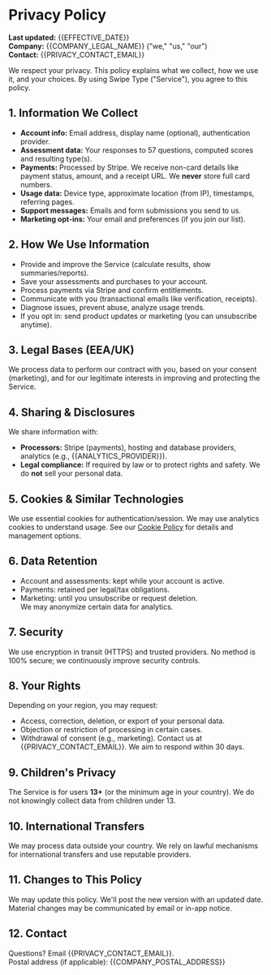 # Privacy Policy

**Last updated:** {{EFFECTIVE_DATE}}  
**Company:** {{COMPANY_LEGAL_NAME}} ("we," "us," "our")  
**Contact:** {{PRIVACY_CONTACT_EMAIL}}

We respect your privacy. This policy explains what we collect, how we use it, and your choices. By using Swipe Type ("Service"), you agree to this policy.

## 1. Information We Collect
- **Account info:** Email address, display name (optional), authentication provider.
- **Assessment data:** Your responses to 57 questions, computed scores and resulting type(s).
- **Payments:** Processed by Stripe. We receive non-card details like payment status, amount, and a receipt URL. We **never** store full card numbers.
- **Usage data:** Device type, approximate location (from IP), timestamps, referring pages.
- **Support messages:** Emails and form submissions you send to us.
- **Marketing opt-ins:** Your email and preferences (if you join our list).

## 2. How We Use Information
- Provide and improve the Service (calculate results, show summaries/reports).
- Save your assessments and purchases to your account.
- Process payments via Stripe and confirm entitlements.
- Communicate with you (transactional emails like verification, receipts).
- Diagnose issues, prevent abuse, analyze usage trends.
- If you opt in: send product updates or marketing (you can unsubscribe anytime).

## 3. Legal Bases (EEA/UK)
We process data to perform our contract with you, based on your consent (marketing), and for our legitimate interests in improving and protecting the Service.

## 4. Sharing & Disclosures
We share information with:
- **Processors:** Stripe (payments), hosting and database providers, analytics (e.g., {{ANALYTICS_PROVIDER}}).
- **Legal compliance:** If required by law or to protect rights and safety.
We do **not** sell your personal data.

## 5. Cookies & Similar Technologies
We use essential cookies for authentication/session. We may use analytics cookies to understand usage. See our [Cookie Policy](/cookie) for details and management options.

## 6. Data Retention
- Account and assessments: kept while your account is active.  
- Payments: retained per legal/tax obligations.  
- Marketing: until you unsubscribe or request deletion.  
We may anonymize certain data for analytics.

## 7. Security
We use encryption in transit (HTTPS) and trusted providers. No method is 100% secure; we continuously improve security controls.

## 8. Your Rights
Depending on your region, you may request:
- Access, correction, deletion, or export of your personal data.
- Objection or restriction of processing in certain cases.
- Withdrawal of consent (e.g., marketing).
Contact us at {{PRIVACY_CONTACT_EMAIL}}. We aim to respond within 30 days.

## 9. Children's Privacy
The Service is for users **13+** (or the minimum age in your country). We do not knowingly collect data from children under 13.

## 10. International Transfers
We may process data outside your country. We rely on lawful mechanisms for international transfers and use reputable providers.

## 11. Changes to This Policy
We may update this policy. We'll post the new version with an updated date. Material changes may be communicated by email or in-app notice.

## 12. Contact
Questions? Email {{PRIVACY_CONTACT_EMAIL}}.  
Postal address (if applicable): {{COMPANY_POSTAL_ADDRESS}}




